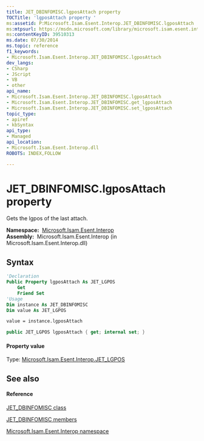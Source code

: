 ```yaml
---
title: JET_DBINFOMISC.lgposAttach property 
TOCTitle: 'lgposAttach property '
ms:assetid: P:Microsoft.Isam.Esent.Interop.JET_DBINFOMISC.lgposAttach
ms:mtpsurl: https://msdn.microsoft.com/library/microsoft.isam.esent.interop.jet_dbinfomisc.lgposattach(v=EXCHG.10)
ms:contentKeyID: 39510313
ms.date: 07/30/2014
ms.topic: reference
f1_keywords:
- Microsoft.Isam.Esent.Interop.JET_DBINFOMISC.lgposAttach
dev_langs:
- CSharp
- JScript
- VB
- other
api_name: 
- Microsoft.Isam.Esent.Interop.JET_DBINFOMISC.lgposAttach
- Microsoft.Isam.Esent.Interop.JET_DBINFOMISC.get_lgposAttach
- Microsoft.Isam.Esent.Interop.JET_DBINFOMISC.set_lgposAttach
topic_type: 
- apiref
- kbSyntax
api_type: 
- Managed
api_location: 
- Microsoft.Isam.Esent.Interop.dll
ROBOTS: INDEX,FOLLOW

---
```


# JET_DBINFOMISC.lgposAttach property

Gets the lgpos of the last attach.

**Namespace:**  [Microsoft.Isam.Esent.Interop](./microsoft.isam.esent.interop-namespace.md)  
**Assembly:**  Microsoft.Isam.Esent.Interop (in Microsoft.Isam.Esent.Interop.dll)

## Syntax

``` vb
'Declaration
Public Property lgposAttach As JET_LGPOS
    Get
    Friend Set
'Usage
Dim instance As JET_DBINFOMISC
Dim value As JET_LGPOS

value = instance.lgposAttach
```

``` csharp
public JET_LGPOS lgposAttach { get; internal set; }
```

#### Property value

Type: [Microsoft.Isam.Esent.Interop.JET_LGPOS](./jet-lgpos-structure2.md)  

## See also

#### Reference

[JET_DBINFOMISC class](./jet-dbinfomisc-class.md)

[JET_DBINFOMISC members](./jet-dbinfomisc-members.md)

[Microsoft.Isam.Esent.Interop namespace](./microsoft.isam.esent.interop-namespace.md)